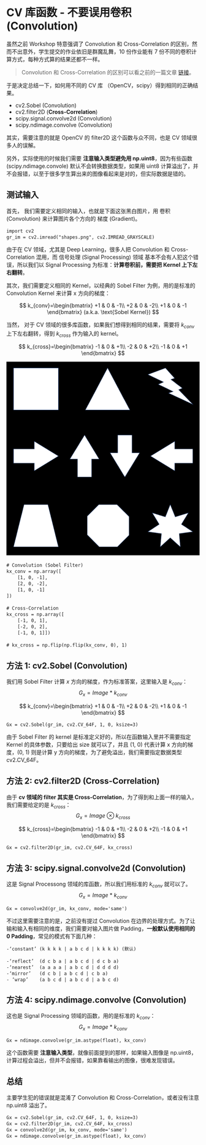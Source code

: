 CV 库函数 - 不要误用卷积 (Convolution)
=======================================

虽然之前 Workshop 特意强调了 Convolution 和 Cross-Correlation 的区别，然而不出意外，学生提交的作业依旧是群魔乱舞，10 份作业能有 7 份不同的卷积计算方式，每种方式算的结果还都不一样。

> Convolution 和 Cross-Correlation 的区别可以看之前的一篇文章 [链接](https://doc.wuhanstudio.cc/posts/convolution.html)。

于是决定总结一下，如何用不同的 CV 库 （OpenCV，scipy）得到相同的正确结果。

- cv2.Sobel  (Convolution)
- cv2.filter2D (**Cross-Correlation**)
- scipy.signal.convolve2d (Convolution)
- scipy.ndimage.convolve (Convolution)

其实，需要注意的就是 OpenCV 的 filter2D 这个函数与众不同，也是 CV 领域很多人的误解。

另外，实际使用的时候我们需要 **注意输入类型避免用 np.uint8**，因为有些函数 (scipy.ndimage.convole) 默认不会转换数据类型，如果用 uint8 计算溢出了，并不会报错，以至于很多学生算出来的图像看起来是对的，但实际数据是错的。



## 测试输入

首先， 我们需要定义相同的输入，也就是下面这张黑白图片，用 卷积 (Convolution) 来计算图片各个方向的 梯度 (Gradient)。

```
import cv2
gr_im = cv2.imread("shapes.png", cv2.IMREAD_GRAYSCALE)
```

由于在 CV 领域，尤其是 Deep Learning，很多人把 Convolution 和 Cross-Correlation 混用，而 信号处理 (Signal Processing) 领域 基本不会有人犯这个错误，所以我们以 Signal Processing 为标准：**计算卷积前，需要把 Kernel 上下左右翻转**。

其次，我们需要定义相同的 Kernel，以经典的 Sobel Filter 为例，用的是标准的 Convolution Kernel 来计算 x 方向的梯度：

$$
k_{conv}=\begin{bmatrix}
+1 & 0 & -1\\
+2 & 0 & -2\\
+1 & 0 & -1
\end{bmatrix} (a.k.a. \text{Sobel Kernel})
$$

当然， 对于 CV 领域的很多库函数，如果我们想得到相同的结果，需要将 $k_{conv}$ 上下左右翻转，得到 $k_{cross}$ 作为输入的 kernel。

$$
k_{cross}=\begin{bmatrix}
-1 & 0 & +1\\
-2 & 0 & +2\\
-1 & 0 & +1
\end{bmatrix}
$$

![](conv_lib/shapes.png)

```
# Convolution (Sobel Filter)
kx_conv = np.array([
    [1, 0, -1], 
    [2, 0, -2], 
    [1, 0, -1]
])

# Cross-Correlation
kx_cross = np.array([
    [-1, 0, 1], 
    [-2, 0, 2], 
    [-1, 0, 1]])

# kx_cross = np.flip(np.flip(kx_conv, 0), 1)
```



## 方法 1: cv2.Sobel (Convolution)

我们用 Sobel Filter 计算 $x$ 方向的梯度，作为标准答案，这里输入是 $k_{conv}$：
$$
G_x = Image\ \ast \ k_{conv}
$$

$$
k_{conv}=\begin{bmatrix}
+1 & 0 & -1\\
+2 & 0 & -2\\
+1 & 0 & -1
\end{bmatrix}
$$
```
Gx = cv2.Sobel(gr_im, cv2.CV_64F, 1, 0, ksize=3)
```

由于 Sobel Filter 的 kernel 是标准定义好的，所以在函数输入里并不需要指定 Kernel 的具体参数，只要给出 size 就可以了，并且 (1, 0) 代表计算 x 方向的梯度，(0, 1) 则是计算 y 方向的梯度，为了避免溢出，我们需要指定数据类型 cv2.CV_64F。



## 方法 2: cv2.filter2D (Cross-Correlation)

由于 **cv 领域的 filter 其实是 Cross-Correlation**，为了得到和上面一样的输入，我们需要给定的是 $k_{cross}$：
$$
G_x = Image\ \otimes \ k_{cross}
$$

$$
k_{cross}=\begin{bmatrix}
-1 & 0 & +1\\
-2 & 0 & +2\\
-1 & 0 & +1
\end{bmatrix}
$$

```
Gx = cv2.filter2D(gr_im, cv2.CV_64F, kx_cross)
```



## 方法 3: scipy.signal.convolve2d (Convolution)

这是 Signal Processong 领域的库函数，所以我们用标准的 $k_{conv}$ 就可以了。
$$
G_x = Image\ \ast \ k_{conv}
$$

```
Gx = convolve2d(gr_im, kx_conv, mode='same')
```

不过这里需要注意的是，之前没有提过 Convolution 在边界的处理方式。为了让输和输入有相同的维度，我们需要对输入图片做 Padding，**一般默认使用相同的 0 Padding**，常见的模式有下面几种：

```
-‘constant’ (k k k k | a b c d | k k k k) (默认)

-‘reflect’  (d c b a | a b c d | d c b a)
-‘nearest’  (a a a a | a b c d | d d d d)
-‘mirror’   (d c b | a b c d | c b a)
- ‘wrap’    (a b c d | a b c d | a b c d)
```



## 方法 4: scipy.ndimage.convolve (Convolution)

这也是 Signal Processing 领域的函数，用的是标准的 $k_{conv}$：
$$
G_x = Image\ \ast \ k_{conv}
$$

```
Gx = ndimage.convolve(gr_im.astype(float), kx_conv)
```

这个函数需要 **注意输入类型**，就像前面提到的那样，如果输入图像是 np.uint8，计算过程会溢出，但并不会报错，如果靠看输出的图像，很难发现错误。



## 总结

主要学生犯的错误就是混淆了 Convolution 和 Cross-Correlation，或者没有注意 np.uint8 溢出了。

```
Gx = cv2.Sobel(gr_im, cv2.CV_64F, 1, 0, ksize=3)
Gx = cv2.filter2D(gr_im, cv2.CV_64F, kx_cross)
Gx = convolve2d(gr_im, kx_conv, mode='same')
Gx = ndimage.convolve(gr_im.astype(float), kx_conv)
```

